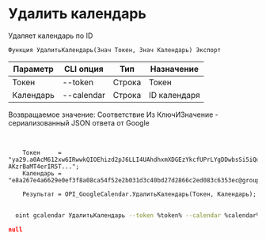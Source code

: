 ﻿---
sidebar_position: 5
---

# Удалить календарь
 Удаляет календарь по ID



`Функция УдалитьКалендарь(Знач Токен, Знач Календарь) Экспорт`

  | Параметр | CLI опция | Тип | Назначение |
  |-|-|-|-|
  | Токен | --token | Строка | Токен |
  | Календарь | --calendar | Строка | ID календаря |

  
  Возвращаемое значение:   Соответствие Из КлючИЗначение - сериализованный JSON ответа от Google

<br/>




```bsl title="Пример кода"
    Токен     = "ya29.a0AcM612xw6IRwwkQIOEhizd2pJ6LLI4UAhdhxmXDGEzYkcfUPrLYgDDwbsSi5iQdc78WPs_1_Qor5KipuV6mAIvr6z-AKzrBaMT4erIR5T...";
    Календарь = "e8a267e4a6629e0ef3f8a08ca54f52e2b031d3c40bd27d2866c2ed083c6353ec@group.calendar.google.com";

    Результат = OPI_GoogleCalendar.УдалитьКалендарь(Токен, Календарь);
```



```sh title="Пример команды CLI"
    
  oint gcalendar УдалитьКалендарь --token %token% --calendar %calendar%

```

```json title="Результат"
null
```
